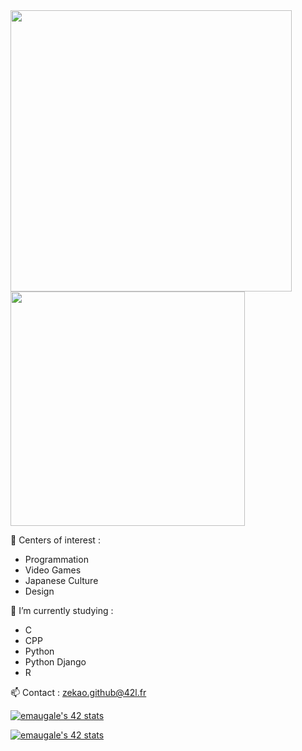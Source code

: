 
<img src="https://github-readme-stats.vercel.app/api?username=Zekao&show_icons=true&theme=gotham&?count_private=true&include_all_commits=true" length="100" width="450"> 
<img src="https://github-readme-stats.vercel.app/api/top-langs/?username=Zekao&layout=compact&theme=gotham" length="100" width="375">

🎲 Centers of interest : <br>
 -  Programmation
 -  Video Games
 -  Japanese Culture 
 -  Design <br>
 
 🧠 I’m currently studying : <br>
  - C <br>
  - CPP <br>
  - Python <br>
  - Python Django <br>
  - R <br> 


📫 Contact : zekao.github@42l.fr	

[![emaugale's 42 stats](https://badge42.vercel.app/api/v2/stats/cl180j5x4000609mclltm1fox?cursusId=21)](https://github.com/Zekao)

[![emaugale's 42 stats](https://badge42.vercel.app/api/v2/stats/cl180j5x4000609mclltm1fox?cursusId=9)](https://github.com/Zekao)

<!--
**Zekao/zekao** is a ✨ _special_ ✨ repository because its `README.md` (this file) appears on your GitHub profile.

Here are some ideas to get you started:

- 🔭 I’m currently working on ...
- 🌱 I’m currently learning ...
- 👯 I’m looking to collaborate on ...
- 🤔 I’m looking for help with ...
- 💬 Ask me about ...
- 📫 How to reach me: ...
- 😄 Pronouns: ...
- ⚡ Fun fact: ...
-->
